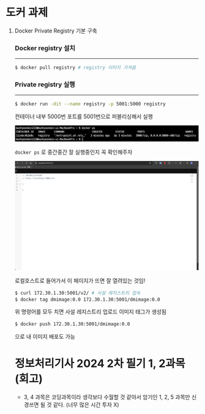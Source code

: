 # 도커 과제

1. Docker Private Registry 기본 구축
    
    ### Docker registry 설치
    
    ---
    
    ```bash
    $ docker pull registry # registry 이미지 가져옴
    ```
    
    ### Private registry 실행
    
    ---
    
    ```bash
    $ docker run -dit --name registry -p 5001:5000 registry
    ```
    
    컨테이너 내부 5000번 포트를 5001번으로 퍼블리싱해서 실행
    
    ![스크린샷 2025-02-11 오후 11.26.16.png](/images/2-11_1.png)
    
    `docker ps` 로 중간중간 잘 실행중인지 꼭 확인해주자
    
    ![스크린샷 2025-02-11 오후 11.41.08.png](/images/2-11_2.png)
    
    로컬호스트로 들어가서 이 페이지가 뜨면 잘 열려있는 것임!
    
    ```bash
    $ curl 172.30.1.30:5001/v2/ # 사설 레지스트리 접속
    $ docker tag dmimage:0.0 172.30.1.30:5001/dmimage:0.0
    ```
    
    위 명령어를 모두 치면 사설 레지스트리 업로드 이미지 태그가 생성됨
    
    ```bash
    $ docker push 172.30.1.30:5001/dmimage:0.0
    ```
    
    으로 내 이미지 배포도 가능

   # 정보처리기사 2024 2차 필기 1, 2과목 (회고)

   - 3, 4 과목은 코딩과목이라 생각보다 수월할 것 같아서 암기인 1, 2, 5 과목만 신경쓰면 될 것 같다. (너무 많은 시간 투자 X)
